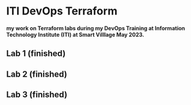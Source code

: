 # ITI DevOps Terraform
#### my work on Terraform labs during my DevOps Training at Information Technology Institute (ITI) at Smart Villlage May 2023.

## Lab 1 (finished)

## Lab 2 (finished)

## Lab 3 (finished)
